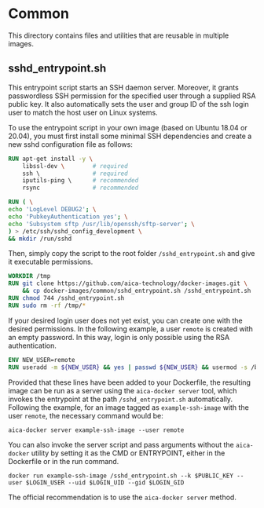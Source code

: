 # Common

This directory contains files and utilities that are reusable in multiple images.

## sshd_entrypoint.sh

This entrypoint script starts an SSH daemon server. Moreover, it grants passwordless SSH permission for
the specified user through a supplied RSA public key. It also automatically sets the user and group ID of the
ssh login user to match the host user on Linux systems. 

To use the entrypoint script in your own image (based on Ubuntu 18.04 or 20.04),
you must first install some minimal SSH dependencies and create a new sshd configuration file as follows:

```dockerfile
RUN apt-get install -y \
    libssl-dev \        # required
    ssh \               # required
    iputils-ping \      # recommended
    rsync               # recommended

RUN ( \
echo 'LogLevel DEBUG2'; \
echo 'PubkeyAuthentication yes'; \
echo 'Subsystem sftp /usr/lib/openssh/sftp-server'; \
) > /etc/ssh/sshd_config_development \
&& mkdir /run/sshd
```

Then, simply copy the script to the root folder `/sshd_entrypoint.sh` and give it executable permissions.
```dockerfile
WORKDIR /tmp
RUN git clone https://github.com/aica-technology/docker-images.git \
    && cp docker-images/common/sshd_entrypoint.sh /sshd_entrypoint.sh
RUN chmod 744 /sshd_entrypoint.sh
RUN sudo rm -rf /tmp/*
```

If your desired login user does not yet exist, you can create one with the desired permissions.
In the following example, a user `remote` is created with an empty password. In this way, login is only
possible using the RSA authentication.
```dockerfile
ENV NEW_USER=remote
RUN useradd -m ${NEW_USER} && yes | passwd ${NEW_USER} && usermod -s /bin/bash ${NEW_USER}
```

Provided that these lines have been added to your Dockerfile, the resulting image can be run as a server using
the `aica-docker server` tool, which invokes the entrypoint at the path `/sshd_entrypoint.sh` automatically.
Following the example, for an image tagged as `example-ssh-image` with the user `remote`,
the necessary command would be:
```shell
aica-docker server example-ssh-image --user remote
```

You can also invoke the server script and pass arguments without the `aica-docker` utility by setting
it as the CMD or ENTRYPOINT, either in the Dockerfile or in the run command.

```shell
docker run example-ssh-image /sshd_entrypoint.sh --k $PUBLIC_KEY --user $LOGIN_USER --uid $LOGIN_UID --gid $LOGIN_GID
```

The official recommendation is to use the `aica-docker server` method.
